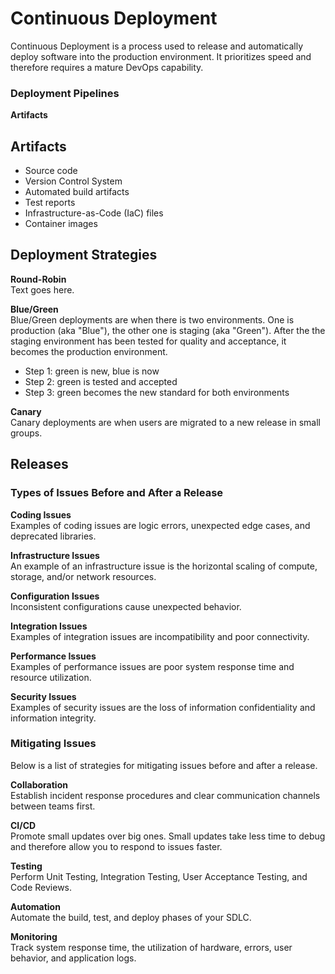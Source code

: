 # Continuous Deployment
Continuous Deployment is a process used to release and automatically deploy software into the production environment. It prioritizes speed and therefore requires a mature DevOps capability. 

### Deployment Pipelines
**Artifacts**

## Artifacts
* Source code
* Version Control System
* Automated build artifacts
* Test reports
* Infrastructure-as-Code (IaC) files
* Container images

## Deployment Strategies
**Round-Robin**  
Text goes here.

**Blue/Green**  
Blue/Green deployments are when there is two environments. One is production (aka "Blue"), the other one is staging (aka "Green"). After the the staging environment has been tested for quality and acceptance, it becomes the production environment. 
* Step 1: green is new, blue is now
* Step 2: green is tested and accepted
* Step 3: green becomes the new standard for both environments

**Canary**  
Canary deployments are when users are migrated to a new release in small groups. 

## Releases
### Types of Issues Before and After a Release
**Coding Issues**  
Examples of coding issues are logic errors, unexpected edge cases, and deprecated libraries.

**Infrastructure Issues**  
An example of an infrastructure issue is the horizontal scaling of compute, storage, and/or network resources.

**Configuration Issues**  
Inconsistent configurations cause unexpected behavior. 

**Integration Issues**  
Examples of integration issues are incompatibility and poor connectivity.

**Performance Issues**  
Examples of performance issues are poor system response time and resource utilization.

**Security Issues**  
Examples of security issues are the loss of information confidentiality and information integrity. 

### Mitigating Issues
Below is a list of strategies for mitigating issues before and after a release. 

**Collaboration**  
Establish incident response procedures and clear communication channels between teams first.

**CI/CD**  
Promote small updates over big ones. Small updates take less time to debug and therefore allow you to respond to issues faster. 

**Testing**  
Perform Unit Testing, Integration Testing, User Acceptance Testing, and Code Reviews. 

**Automation**  
Automate the build, test, and deploy phases of your SDLC. 

**Monitoring**  
Track system response time, the utilization of hardware, errors, user behavior, and application logs.
